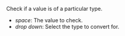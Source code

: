 Check if a value is of a particular type.

- *space*: The value to check.
- *drop down*: Select the type to convert for.

